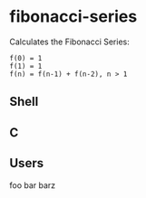 # fibonacci-series

Calculates the Fibonacci Series:   
```
f(0) = 1  
f(1) = 1  
f(n) = f(n-1) + f(n-2), n > 1
```

## Shell 

## C

## Users
foo
bar
barz
